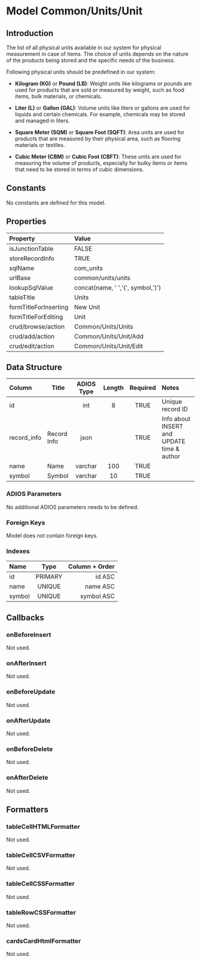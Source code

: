 # Model Common/Units/Unit

## Introduction

The list of all physical units available in our system for physical measurement in case of items. The choice of units depends on the nature of the products being stored and the specific needs of the business. 

Following physical units should be predefined in our system:
* **Kilogram (KG)** or **Pound (LB)**: Weight units like kilograms or pounds are used for products that are sold or measured by weight, such as food items, bulk materials, or chemicals.

* **Liter (L)** or **Gallon (GAL)**: Volume units like liters or gallons are used for liquids and certain chemicals. For example, chemicals may be stored and managed in liters.

* **Square Meter (SQM)** or **Square Foot (SQFT)**: Area units are used for products that are measured by their physical area, such as flooring materials or textiles.

* **Cubic Meter (CBM)** or **Cubic Foot (CBFT)**: These units are used for measuring the volume of products, especially for bulky items or items that need to be stored in terms of cubic dimensions.

## Constants

No constants are defined for this model.

## Properties

| Property              | Value                             |
| :-------------------- | :-------------------------------- |
| isJunctionTable       | FALSE                             |
| storeRecordInfo       | TRUE                              |
| sqlName               | com_units                         |
| urlBase               | common/units/units                |
| lookupSqlValue        | concat(name, ' ','(', symbol,')') |
| tableTitle            | Units                             |
| formTitleForInserting | New Unit                          |
| formTitleForEditing   | Unit                              |
| crud/browse/action    | Common/Units/Units                |
| crud/add/action       | Common/Units/Unit/Add             |
| crud/edit/action      | Common/Units/Unit/Edit            |

## Data Structure

| Column      | Title       | ADIOS Type | Length | Required | Notes                                      |
| :---------- | ----------- | :--------: | :----: | :------: | :----------------------------------------- |
| id          |             |    int     |   8    |   TRUE   | Unique record ID                           |
| record_info | Record Info |    json    |        |   TRUE   | Info about INSERT and UPDATE time & author |
| name        | Name        |  varchar   |  100   |   TRUE   |                                            |
| symbol      | Symbol      |  varchar   |   10   |   TRUE   |                                            |


### ADIOS Parameters

No additional ADIOS parameters needs to be defined.

### Foreign Keys

Model does not contain foreign keys.

### Indexes

| Name    |  Type   | Column + Order |
| :------ | :-----: | -------------: |
| id      | PRIMARY |         id ASC |
| name    | UNIQUE  |       name ASC |
| symbol  | UNIQUE  |     symbol ASC |

## Callbacks

### onBeforeInsert

Not used.

### onAfterInsert

Not used.

### onBeforeUpdate

Not used.

### onAfterUpdate

Not used.

### onBeforeDelete

Not used.

### onAfterDelete

Not used.

## Formatters

### tableCellHTMLFormatter

Not used.

### tableCellCSVFormatter

Not used.

### tableCellCSSFormatter

Not used.

### tableRowCSSFormatter

Not used.

### cardsCardHtmlFormatter

Not used.
